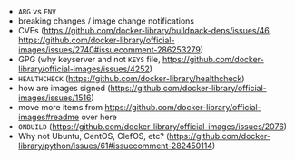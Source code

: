 - `ARG` vs `ENV`
- breaking changes / image change notifications
- CVEs (https://github.com/docker-library/buildpack-deps/issues/46, https://github.com/docker-library/official-images/issues/2740#issuecomment-286253279)
- GPG (why keyserver and not `KEYS` file, https://github.com/docker-library/official-images/issues/4252)
- `HEALTHCHECK` (https://github.com/docker-library/healthcheck)
- how are images signed (https://github.com/docker-library/official-images/issues/1516)
- move more items from https://github.com/docker-library/official-images#readme over here
- `ONBUILD` (https://github.com/docker-library/official-images/issues/2076)
- Why not Ubuntu, CentOS, ClefOS, etc? (https://github.com/docker-library/python/issues/61#issuecomment-282450114)
